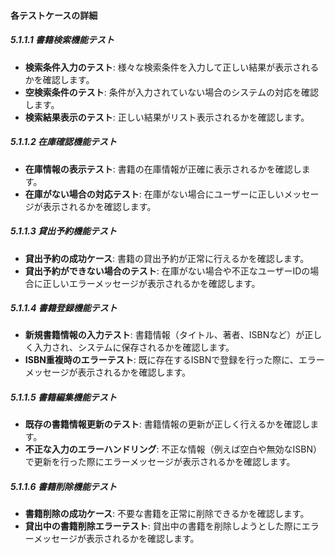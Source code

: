 #### 各テストケースの詳細

##### 5.1.1.1 書籍検索機能テスト
- **検索条件入力のテスト**: 様々な検索条件を入力して正しい結果が表示されるかを確認します。
- **空検索条件のテスト**: 条件が入力されていない場合のシステムの対応を確認します。
- **検索結果表示のテスト**: 正しい結果がリスト表示されるかを確認します。

##### 5.1.1.2 在庫確認機能テスト
- **在庫情報の表示テスト**: 書籍の在庫情報が正確に表示されるかを確認します。
- **在庫がない場合の対応テスト**: 在庫がない場合にユーザーに正しいメッセージが表示されるかを確認します。

##### 5.1.1.3 貸出予約機能テスト
- **貸出予約の成功ケース**: 書籍の貸出予約が正常に行えるかを確認します。
- **貸出予約ができない場合のテスト**: 在庫がない場合や不正なユーザーIDの場合に正しいエラーメッセージが表示されるかを確認します。

##### 5.1.1.4 書籍登録機能テスト
- **新規書籍情報の入力テスト**: 書籍情報（タイトル、著者、ISBNなど）が正しく入力され、システムに保存されるかを確認します。
- **ISBN重複時のエラーテスト**: 既に存在するISBNで登録を行った際に、エラーメッセージが表示されるかを確認します。

##### 5.1.1.5 書籍編集機能テスト
- **既存の書籍情報更新のテスト**: 書籍情報の更新が正しく行えるかを確認します。
- **不正な入力のエラーハンドリング**: 不正な情報（例えば空白や無効なISBN）で更新を行った際にエラーメッセージが表示されるかを確認します。

##### 5.1.1.6 書籍削除機能テスト
- **書籍削除の成功ケース**: 不要な書籍を正常に削除できるかを確認します。
- **貸出中の書籍削除エラーテスト**: 貸出中の書籍を削除しようとした際にエラーメッセージが表示されるかを確認します。